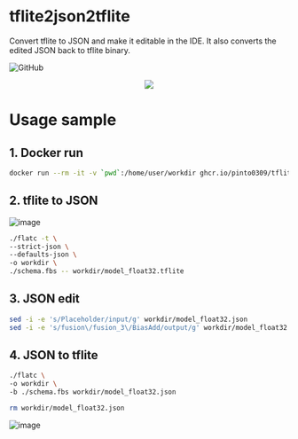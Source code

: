 # tflite2json2tflite
Convert tflite to JSON and make it editable in the IDE. It also converts the edited JSON back to tflite binary.

![GitHub](https://img.shields.io/github/license/PINTO0309/tflite2json2tflite?color=2BAF2B)

<p align="center">
  <img src="https://user-images.githubusercontent.com/33194443/170994316-3e3d541c-9a6d-43cb-8ea5-be0201343e03.png" />
</p>

# Usage sample

## 1. Docker run
```bash
docker run --rm -it -v `pwd`:/home/user/workdir ghcr.io/pinto0309/tflite2json2tflite:latest
```
## 2. tflite to JSON
![image](https://user-images.githubusercontent.com/33194443/170987334-32f5631e-ff71-4e50-9ab6-9554fd3fa0fd.png)

```bash
./flatc -t \
--strict-json \
--defaults-json \
-o workdir \
./schema.fbs -- workdir/model_float32.tflite
```
## 3. JSON edit
```bash
sed -i -e 's/Placeholder/input/g' workdir/model_float32.json
sed -i -e 's/fusion\/fusion_3\/BiasAdd/output/g' workdir/model_float32.json
```
## 4. JSON to tflite
```bash
./flatc \
-o workdir \
-b ./schema.fbs workdir/model_float32.json

rm workdir/model_float32.json
```
![image](https://user-images.githubusercontent.com/33194443/170987592-186f7da4-065f-408a-bc0b-dfe91b19ab9b.png)
